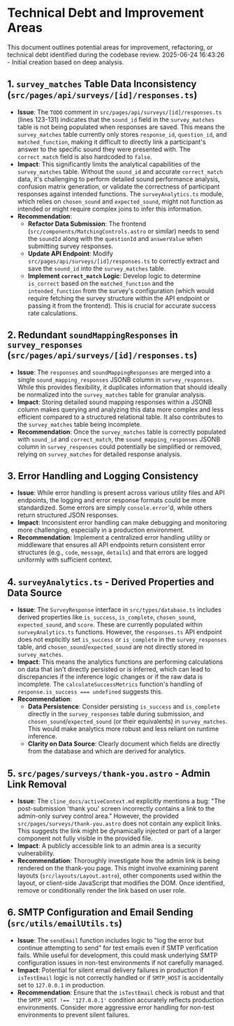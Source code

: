 # Technical Debt and Improvement Areas

This document outlines potential areas for improvement, refactoring, or technical debt identified during the codebase review.
2025-06-24 16:43:26 - Initial creation based on deep analysis.

## 1. `survey_matches` Table Data Inconsistency (`src/pages/api/surveys/[id]/responses.ts`)

*   **Issue**: The `TODO` comment in `src/pages/api/surveys/[id]/responses.ts` (lines 123-131) indicates that the `sound_id` field in the `survey_matches` table is not being populated when responses are saved. This means the `survey_matches` table currently only stores `response_id`, `question_id`, and `matched_function`, making it difficult to directly link a participant's answer to the specific sound they were presented with. The `correct_match` field is also hardcoded to `false`.
*   **Impact**: This significantly limits the analytical capabilities of the `survey_matches` table. Without the `sound_id` and accurate `correct_match` data, it's challenging to perform detailed sound performance analysis, confusion matrix generation, or validate the correctness of participant responses against intended functions. The `surveyAnalytics.ts` module, which relies on `chosen_sound` and `expected_sound`, might not function as intended or might require complex joins to infer this information.
*   **Recommendation**:
    *   **Refactor Data Submission**: The frontend (`src/components/MatchingControls.astro` or similar) needs to send the `soundId` along with the `questionId` and `answerValue` when submitting survey responses.
    *   **Update API Endpoint**: Modify `src/pages/api/surveys/[id]/responses.ts` to correctly extract and save the `sound_id` into the `survey_matches` table.
    *   **Implement `correct_match` Logic**: Develop logic to determine `is_correct` based on the `matched_function` and the `intended_function` from the survey's configuration (which would require fetching the survey structure within the API endpoint or passing it from the frontend). This is crucial for accurate success rate calculations.

## 2. Redundant `soundMappingResponses` in `survey_responses` (`src/pages/api/surveys/[id]/responses.ts`)

*   **Issue**: The `responses` and `soundMappingResponses` are merged into a single `sound_mapping_responses` JSONB column in `survey_responses`. While this provides flexibility, it duplicates information that should ideally be normalized into the `survey_matches` table for granular analysis.
*   **Impact**: Storing detailed sound mapping responses within a JSONB column makes querying and analyzing this data more complex and less efficient compared to a structured relational table. It also contributes to the `survey_matches` table being incomplete.
*   **Recommendation**: Once the `survey_matches` table is correctly populated with `sound_id` and `correct_match`, the `sound_mapping_responses` JSONB column in `survey_responses` could potentially be simplified or removed, relying on `survey_matches` for detailed response analysis.

## 3. Error Handling and Logging Consistency

*   **Issue**: While error handling is present across various utility files and API endpoints, the logging and error response formats could be more standardized. Some errors are simply `console.error`'d, while others return structured JSON responses.
*   **Impact**: Inconsistent error handling can make debugging and monitoring more challenging, especially in a production environment.
*   **Recommendation**: Implement a centralized error handling utility or middleware that ensures all API endpoints return consistent error structures (e.g., `code`, `message`, `details`) and that errors are logged uniformly with sufficient context.

## 4. `surveyAnalytics.ts` - Derived Properties and Data Source

*   **Issue**: The `SurveyResponse` interface in `src/types/database.ts` includes derived properties like `is_success`, `is_complete`, `chosen_sound`, `expected_sound`, and `score`. These are currently populated within `surveyAnalytics.ts` functions. However, the `responses.ts` API endpoint does not explicitly set `is_success` or `is_complete` in the `survey_responses` table, and `chosen_sound`/`expected_sound` are not directly stored in `survey_matches`.
*   **Impact**: This means the analytics functions are performing calculations on data that isn't directly persisted or is inferred, which can lead to discrepancies if the inference logic changes or if the raw data is incomplete. The `calculateSuccessMetrics` function's handling of `response.is_success === undefined` suggests this.
*   **Recommendation**:
    *   **Data Persistence**: Consider persisting `is_success` and `is_complete` directly in the `survey_responses` table during submission, and `chosen_sound`/`expected_sound` (or their equivalents) in `survey_matches`. This would make analytics more robust and less reliant on runtime inference.
    *   **Clarity on Data Source**: Clearly document which fields are directly from the database and which are derived for analytics.

## 5. `src/pages/surveys/thank-you.astro` - Admin Link Removal

*   **Issue**: The `cline_docs/activeContext.md` explicitly mentions a bug: "The post-submission 'thank you' screen incorrectly contains a link to the admin-only survey control area." However, the provided `src/pages/surveys/thank-you.astro` does not contain any explicit links. This suggests the link might be dynamically injected or part of a larger component not fully visible in the provided file.
*   **Impact**: A publicly accessible link to an admin area is a security vulnerability.
*   **Recommendation**: Thoroughly investigate how the admin link is being rendered on the thank-you page. This might involve examining parent layouts (`src/layouts/Layout.astro`), other components used within the layout, or client-side JavaScript that modifies the DOM. Once identified, remove or conditionally render the link based on user role.

## 6. SMTP Configuration and Email Sending (`src/utils/emailUtils.ts`)

*   **Issue**: The `sendEmail` function includes logic to "log the error but continue attempting to send" for test emails even if SMTP verification fails. While useful for development, this could mask underlying SMTP configuration issues in non-test environments if not carefully managed.
*   **Impact**: Potential for silent email delivery failures in production if `isTestEmail` logic is not correctly handled or if `SMTP_HOST` is accidentally set to `127.0.0.1` in production.
*   **Recommendation**: Ensure that the `isTestEmail` check is robust and that the `SMTP_HOST !== '127.0.0.1'` condition accurately reflects production environments. Consider more aggressive error handling for non-test environments to prevent silent failures.
